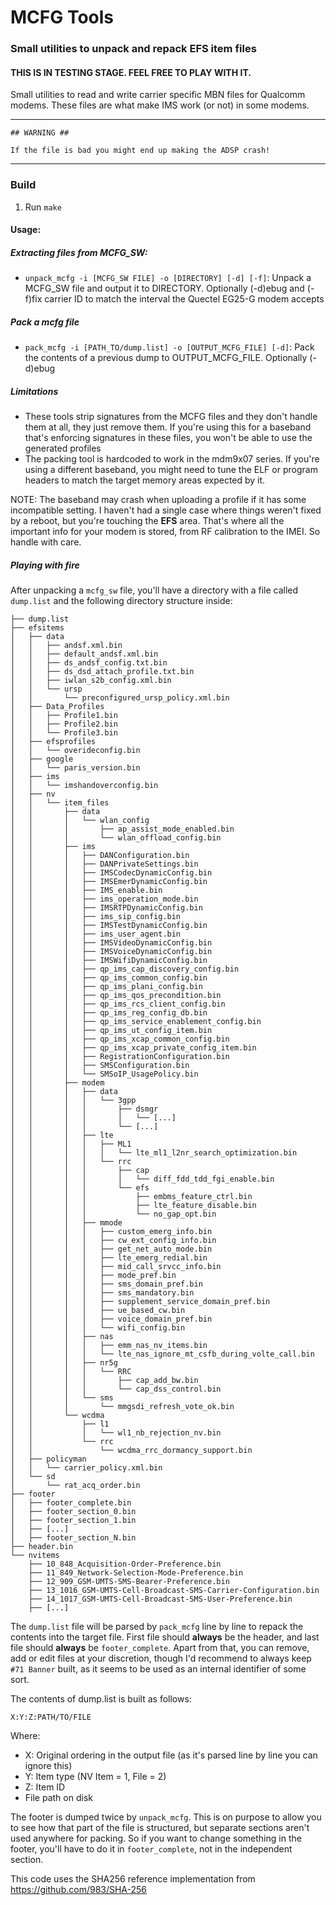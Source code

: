 # MCFG Tools
### Small utilities to unpack and repack EFS item files
#### THIS IS IN TESTING STAGE. FEEL FREE TO PLAY WITH IT.

Small utilities to read and write carrier specific MBN files for Qualcomm modems.
These files are what make IMS work (or not) in some modems.

*****************************************************************************
    ## WARNING ##
                               
    If the file is bad you might end up making the ADSP crash!
*****************************************************************************

### Build
1. Run `make`

#### Usage:

##### Extracting files from MCFG_SW:
 - `unpack_mcfg -i [MCFG_SW FILE] -o [DIRECTORY] [-d] [-f]`: Unpack a MCFG_SW file and output it to DIRECTORY. Optionally (-d)ebug and (-f)fix carrier ID to match the interval the Quectel EG25-G modem accepts
##### Pack a mcfg file
 - `pack_mcfg -i [PATH_TO/dump.list] -o [OUTPUT_MCFG_FILE] [-d]`: Pack the contents of a previous dump to OUTPUT_MCFG_FILE. Optionally (-d)ebug

##### Limitations
- These tools strip signatures from the MCFG files and they don't handle them at all, they just remove them. If you're using this for a baseband that's enforcing signatures in these files, you won't be able to use the generated profiles
- The packing tool is hardcoded to work in the mdm9x07 series. If you're using a different baseband, you might need to tune the ELF or program headers to match the target memory areas expected by it.

NOTE: The baseband may crash when uploading a profile if it has some incompatible setting. I haven't had a single case where things weren't fixed by a reboot, but you're touching the **EFS** area. That's where all the important info for your modem is stored, from RF calibration to the IMEI. So handle with care.

##### Playing with fire

After unpacking a `mcfg_sw` file, you'll have a directory with a file called `dump.list` and the following directory structure inside:
```
├── dump.list
├── efsitems
│   ├── data
│   │   ├── andsf.xml.bin
│   │   ├── default_andsf.xml.bin
│   │   ├── ds_andsf_config.txt.bin
│   │   ├── ds_dsd_attach_profile.txt.bin
│   │   ├── iwlan_s2b_config.xml.bin
│   │   └── ursp
│   │       └── preconfigured_ursp_policy.xml.bin
│   ├── Data_Profiles
│   │   ├── Profile1.bin
│   │   ├── Profile2.bin
│   │   └── Profile3.bin
│   ├── efsprofiles
│   │   └── overideconfig.bin
│   ├── google
│   │   └── paris_version.bin
│   ├── ims
│   │   └── imshandoverconfig.bin
│   ├── nv
│   │   └── item_files
│   │       ├── data
│   │       │   └── wlan_config
│   │       │       ├── ap_assist_mode_enabled.bin
│   │       │       └── wlan_offload_config.bin
│   │       ├── ims
│   │       │   ├── DANConfiguration.bin
│   │       │   ├── DANPrivateSettings.bin
│   │       │   ├── IMSCodecDynamicConfig.bin
│   │       │   ├── IMSEmerDynamicConfig.bin
│   │       │   ├── IMS_enable.bin
│   │       │   ├── ims_operation_mode.bin
│   │       │   ├── IMSRTPDynamicConfig.bin
│   │       │   ├── ims_sip_config.bin
│   │       │   ├── IMSTestDynamicConfig.bin
│   │       │   ├── ims_user_agent.bin
│   │       │   ├── IMSVideoDynamicConfig.bin
│   │       │   ├── IMSVoiceDynamicConfig.bin
│   │       │   ├── IMSWifiDynamicConfig.bin
│   │       │   ├── qp_ims_cap_discovery_config.bin
│   │       │   ├── qp_ims_common_config.bin
│   │       │   ├── qp_ims_plani_config.bin
│   │       │   ├── qp_ims_qos_precondition.bin
│   │       │   ├── qp_ims_rcs_client_config.bin
│   │       │   ├── qp_ims_reg_config_db.bin
│   │       │   ├── qp_ims_service_enablement_config.bin
│   │       │   ├── qp_ims_ut_config_item.bin
│   │       │   ├── qp_ims_xcap_common_config.bin
│   │       │   ├── qp_ims_xcap_private_config_item.bin
│   │       │   ├── RegistrationConfiguration.bin
│   │       │   ├── SMSConfiguration.bin
│   │       │   └── SMSoIP_UsagePolicy.bin
│   │       ├── modem
│   │       │   ├── data
│   │       │   │   └── 3gpp
│   │       │   │       ├── dsmgr
│   │       │   │       │   └── [...]
│   │       │   │       └── [...]
│   │       │   ├── lte
│   │       │   │   ├── ML1
│   │       │   │   │   └── lte_ml1_l2nr_search_optimization.bin
│   │       │   │   └── rrc
│   │       │   │       ├── cap
│   │       │   │       │   └── diff_fdd_tdd_fgi_enable.bin
│   │       │   │       └── efs
│   │       │   │           ├── embms_feature_ctrl.bin
│   │       │   │           ├── lte_feature_disable.bin
│   │       │   │           └── no_gap_opt.bin
│   │       │   ├── mmode
│   │       │   │   ├── custom_emerg_info.bin
│   │       │   │   ├── cw_ext_config_info.bin
│   │       │   │   ├── get_net_auto_mode.bin
│   │       │   │   ├── lte_emerg_redial.bin
│   │       │   │   ├── mid_call_srvcc_info.bin
│   │       │   │   ├── mode_pref.bin
│   │       │   │   ├── sms_domain_pref.bin
│   │       │   │   ├── sms_mandatory.bin
│   │       │   │   ├── supplement_service_domain_pref.bin
│   │       │   │   ├── ue_based_cw.bin
│   │       │   │   ├── voice_domain_pref.bin
│   │       │   │   └── wifi_config.bin
│   │       │   ├── nas
│   │       │   │   ├── emm_nas_nv_items.bin
│   │       │   │   └── lte_nas_ignore_mt_csfb_during_volte_call.bin
│   │       │   ├── nr5g
│   │       │   │   └── RRC
│   │       │   │       ├── cap_add_bw.bin
│   │       │   │       └── cap_dss_control.bin
│   │       │   └── sms
│   │       │       └── mmgsdi_refresh_vote_ok.bin
│   │       └── wcdma
│   │           ├── l1
│   │           │   └── wl1_nb_rejection_nv.bin
│   │           └── rrc
│   │               └── wcdma_rrc_dormancy_support.bin
│   ├── policyman
│   │   └── carrier_policy.xml.bin
│   └── sd
│       └── rat_acq_order.bin
├── footer
│   ├── footer_complete.bin
│   ├── footer_section_0.bin
│   ├── footer_section_1.bin
│   ├── [...]
│   ├── footer_section_N.bin
├── header.bin
└── nvitems
    ├── 10_848_Acquisition-Order-Preference.bin
    ├── 11_849_Network-Selection-Mode-Preference.bin
    ├── 12_909_GSM-UMTS-SMS-Bearer-Preference.bin
    ├── 13_1016_GSM-UMTS-Cell-Broadcast-SMS-Carrier-Configuration.bin
    ├── 14_1017_GSM-UMTS-Cell-Broadcast-SMS-User-Preference.bin
    ├── [...]
```
The `dump.list` file will be parsed by `pack_mcfg` line by line to repack the contents into the target file. First file should **always** be the header, and last file should **always** be `footer_complete`. Apart from that, you can remove, add or edit files at your discretion, though I'd recommend to always keep `#71 Banner` built, as it seems to be used as an internal identifier of some sort.

The contents of dump.list is built as follows:
```
X:Y:Z:PATH/TO/FILE
```
Where:
- X: Original ordering in the output file (as it's parsed line by line you can ignore this)
- Y: Item type (NV Item = 1, File = 2)
- Z: Item ID
- File path on disk

The footer is dumped twice by `unpack_mcfg`. This is on purpose to allow you to see how that part of the file is structured, but separate sections aren't used anywhere for packing. So if you want to change something in the footer, you'll have to do it in `footer_complete`, not in the independent section.

This code uses the SHA256 reference implementation from https://github.com/983/SHA-256
